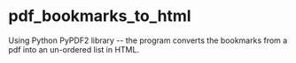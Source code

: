 pdf_bookmarks_to_html
=====================

Using Python PyPDF2 library -- the program converts the bookmarks from a pdf into an un-ordered list in HTML.
